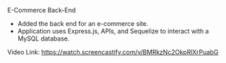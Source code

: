 E-Commerce Back-End

- Added the back end for an e-commerce site. 
- Application uses Express.js, APIs, and Sequelize to interact with a MySQL database.

Video Link: https://watch.screencastify.com/v/BMRkzNc2OkpRlXrPuabG 
